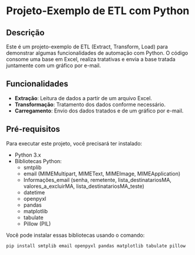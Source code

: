 # Projeto-Exemplo de ETL com Python

## Descrição

Este é um projeto-exemplo de ETL (Extract, Transform, Load) para demonstrar algumas funcionalidades de automação com Python. O código consome uma base em Excel, realiza tratativas e envia a base tratada juntamente com um gráfico por e-mail.

## Funcionalidades

- **Extração**: Leitura de dados a partir de um arquivo Excel.
- **Transformação**: Tratamento dos dados conforme necessário.
- **Carregamento**: Envio dos dados tratados e de um gráfico por e-mail.

## Pré-requisitos

Para executar este projeto, você precisará ter instalado:

- Python 3.x
- Bibliotecas Python:
  - smtplib
  - email (MIMEMultipart, MIMEText, MIMEImage, MIMEApplication)
  - Informações_email (senha, remetente, lista_destinatariosMA, valores_a_excluirMA, lista_destinatariosMA_teste)
  - datetime
  - openpyxl
  - pandas
  - matplotlib
  - tabulate
  - Pillow (PIL)

Você pode instalar essas bibliotecas usando o comando:

```bash
pip install smtplib email openpyxl pandas matplotlib tabulate pillow
